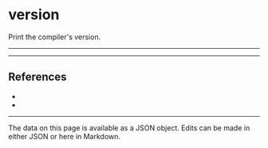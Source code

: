 <!-- Important! Do not modify comment blocks. They are necessary for the transformer to work properly -->

<!-- title -->
# version

<!-- shortDescription -->
Print the compiler's version.

---

<!-- extendedDescription -->


---

<!-- references -->
## References
- []()
- []()
---

<!-- footer -->
The data on this page is available as a JSON object. Edits can be made in either JSON or here in Markdown.
